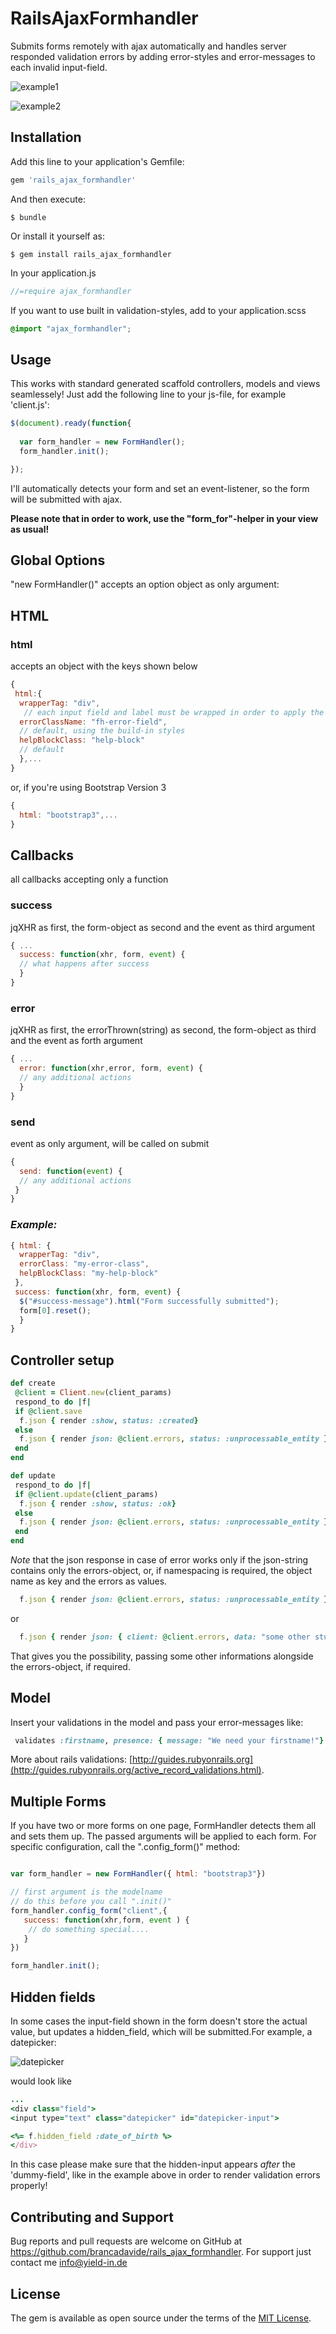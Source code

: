 # RailsAjaxFormhandler

Submits forms remotely with ajax automatically and handles server responded validation errors by adding error-styles and error-messages to each invalid input-field.

![example1](https://raw.githubusercontent.com/brancadavide/rails_ajax_formhandler/master/input_validation_example1.png)



![example2](https://raw.githubusercontent.com/brancadavide/rails_ajax_formhandler/master/input_validation_example2.png)



## Installation

Add this line to your application's Gemfile:

```ruby
gem 'rails_ajax_formhandler'
```

And then execute:

    $ bundle

Or install it yourself as:

    $ gem install rails_ajax_formhandler

In your application.js 

```js
//=require ajax_formhandler
```

If you want to use built in validation-styles, add to your application.scss

```css
@import "ajax_formhandler";
```

## Usage

This works with standard generated scaffold controllers, models and views seamlessely!
Just add the following line to your js-file, for example 'client.js':

```js
$(document).ready(function{
 
  var form_handler = new FormHandler();
  form_handler.init();

});

```
I'll automatically detects your form and set an event-listener, so the form will be submitted with ajax.

__Please note that in order to work, use the "form_for"-helper in your view as usual!__

## Global Options

"new FormHandler()" accepts an option object as only argument:


## HTML

### html
 accepts an object with the keys shown below

```js
{
 html:{ 
  wrapperTag: "div", 
   // each input field and label must be wrapped in order to apply the validation-error-markup
  errorClassName: "fh-error-field",
  // default, using the build-in styles
  helpBlockClass: "help-block" 
  // default
  },...
}
```
or, if you're using Bootstrap Version 3

```js
{
  html:	"bootstrap3",...
}
```


## Callbacks

all callbacks accepting only a function	

### success 	 

jqXHR as first, the form-object as second and the event as third argument


```js
{ ...
  success: function(xhr, form, event) {
  // what happens after success
  }
}
```


### error  
jqXHR as first, the errorThrown(string) as second, the form-object as third and the event as forth argument


```js
{ ...
  error: function(xhr,error, form, event) {
  // any additional actions
  }
}
```

### send  
event as only argument, will be called on submit


```js
{ 
  send: function(event) {
  // any additional actions
 }
}
```

### *Example:*


```js
{ html: {
  wrapperTag: "div",
  errorClass: "my-error-class",
  helpBlockClass: "my-help-block"
 },
 success: function(xhr, form, event) {
  $("#success-message").html("Form successfully submitted");
  form[0].reset();
  }
}
```


## Controller setup

```ruby
def create
 @client = Client.new(client_params)
 respond_to do |f|
 if @client.save
  f.json { render :show, status: :created}
 else
  f.json { render json: @client.errors, status: :unprocessable_entity }
 end  
end

def update
 respond_to do |f|
 if @client.update(client_params)
  f.json { render :show, status: :ok}
 else
  f.json { render json: @client.errors, status: :unprocessable_entity }
 end  
end

```

_Note_ that the json response in case of error works only if the json-string contains only the errors-object, or, if namespacing is required, the object name as key and the errors as values.

```ruby 
  f.json { render json: @client.errors, status: :unprocessable_entity }

```
or

```ruby 
  f.json { render json: { client: @client.errors, data: "some other stuff"}, status: :unprocessable_entity }

```
That gives you the possibility, passing some other informations alongside the errors-object, if required.

## Model

Insert your validations in the model and pass your error-messages like:


```ruby 
 validates :firstname, presence: { message: "We need your firstname!"}
```

More about rails validations: [http://guides.rubyonrails.org](http://guides.rubyonrails.org/active_record_validations.html).


## Multiple Forms

If you have two or more forms on one page, FormHandler detects them all and sets them up. The passed arguments will be applied to each form. For specific configuration, call the ".config_form()"
method:

 ```js
 
 var form_handler = new FormHandler({ html: "bootstrap3"})

 // first argument is the modelname
 // do this before you call ".init()"
 form_handler.config_form("client",{
 	success: function(xhr,form, event ) {
 	 // do something special....
 	}
 })

 form_handler.init();
 ```
## Hidden fields

In some cases the input-field shown in the form doesn't store the actual value, but updates a hidden_field, which will be submitted.For example, a datepicker:

![datepicker](https://raw.githubusercontent.com/brancadavide/rails_ajax_formhandler/master/input_datepicker.png)

would look like


```ruby
...
<div class="field">
<input type="text" class="datepicker" id="datepicker-input">

<%= f.hidden_field :date_of_birth %>
</div>
```

In this case please make sure that the hidden-input appears _after_ the 'dummy-field', like in the example above in order to render validation errors properly!



## Contributing and Support

Bug reports and pull requests are welcome on GitHub at https://github.com/brancadavide/rails_ajax_formhandler. 
For support just contact me [info@yield-in.de](mailto:info@yield-in.de)



## License

The gem is available as open source under the terms of the [MIT License](http://opensource.org/licenses/MIT).

